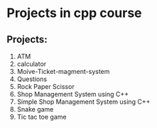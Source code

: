 # Projects in cpp course 
## Projects:
1. ATM
2. calculator
3. Moive-Ticket-magment-system
4. Questions
5. Rock Paper Scissor
6. Shop Management System using C++
7. Simple Shop Management System using C++
8. Snake game
9. Tic tac toe game

